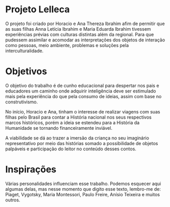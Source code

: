 Projeto Lelleca
===============

O projeto foi criado por Horacio e Ana Thereza Ibrahim afim 
de permitir que as suas filhas Anna Letícia Ibrahim e Maria Eduarda Ibrahim
tivessem experiências prévias com culturas distintas além da regional. Para
que pudessem assimilar e acomodar as interpretações dos objetos de interação
como pessoas, meio ambiente, problemas e soluções pela interculturalidade.

Objetivos
=========

O objetivo do trabalho é de cunho educacional para despertar nos pais e 
educadores um caminho onde adquirir inteligência deve ser estimulado mais 
pela experiência do que pela consumo de ideias, assim com base no construtivismo. 

No início, Horacio e Ana, tinham o interesse de realizar viagens com suas filhas
pelo Brasil para contar a História nacional nos seus respectivos marcos históricos,
porém a ideia se estendeu para a História da Humanidade se tornando financeiramente
inviável.

A viabilidade se dá ao trazer a imersão da criança no seu imaginário representativo
por meio das histórias somado a possibilidade de objetos palpáveis e participação do 
leitor no conteúdo desses contos.

Inspirações
===========

Várias personalidades influenciam esse trabalho. Podemos esquecer aqui algumas
delas, mas nesse momento que digito esse texto, lembro-me de: Piaget, Vygotsky,
Maria Montessori, Paulo Freire, Anísio Teixeira e muitos outros.

